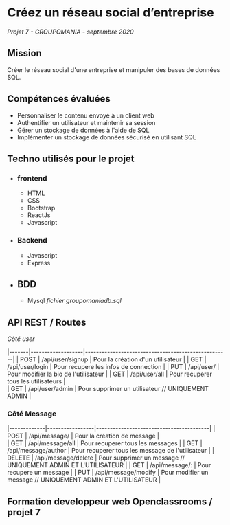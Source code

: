 # Créez un réseau social d’entreprise
_Projet 7 - GROUPOMANIA - septembre 2020_

## Mission 
Créer le réseau social d'une entreprise et manipuler des bases de données SQL.  

## Compétences évaluées  

* Personnaliser le contenu envoyé à un client web
* Authentifier un utilisateur et maintenir sa session
* Gérer un stockage de données à l'aide de SQL
* Implémenter un stockage de données sécurisé en utilisant SQL

## Techno utilisés pour le projet  

* ### frontend
  * HTML
  * CSS
  * Bootstrap
  * ReactJs
  * Javascript
* ### Backend
  * Javascript
  * Express
* ## BDD
  * Mysql _*fichier groupomaniadb.sql*_

## API REST / Routes
_Côté user_


|-------|-------------------|----------------------------------------------------|
| POST  | /api/user/signup  | Pour la création d'un utilisateur                  |
| GET   | /api/user/login   | Pour recupere les infos de connection              |
| PUT   | /api/user/        | Pour modifier la bio de l'utilisateur              |
| GET   | /api/user/all     | Pour recuperer tous les utilisateurs               |     
| GET   | /api/user/admin   | Pour supprimer un utilisateur  // UNIQUEMENT ADMIN |  
  
### Côté Message
|-------------|-----------------|-----------------------------------------|
| POST | /api/message/ | Pour la création de message |    
| GET | /api/message/all | Pour recuperer tous les messages |
| GET | /api/message/author | Pour recuperer tous les message de l'utilisateur | 
| DELETE | /api/message/delete | Pour supprimer un message // UNIQUEMENT ADMIN ET L'UTILISATEUR |
| GET | /api/message/: | Pour recupere un message |
| PUT | /api/message/modify | Pour modifier un message // UNIQUEMENT ADMIN ET L'UTILISATEUR |

## Formation developpeur web Openclassrooms / projet 7